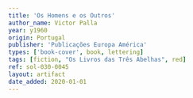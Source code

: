 ```yaml
---
title: 'Os Homens e os Outros'
author_name: Victor Palla
year: y1960
origin: Portugal
publisher: 'Publicações Europa América'
types: ['book-cover', book, lettering]
tags: [fiction, "Os Livros das Três Abelhas", red]
ref: sol-030-0045
layout: artifact
date_added: 2020-01-01
---
```

